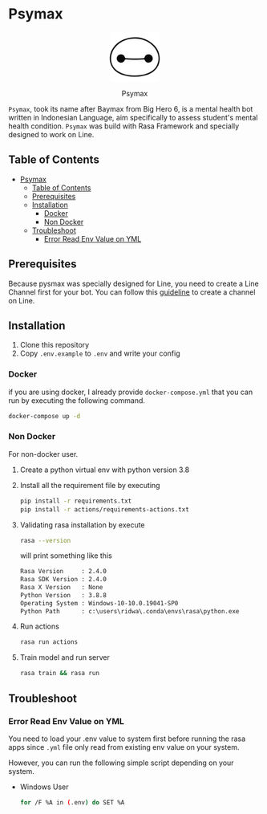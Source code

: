 # Psymax

<div style="text-align:center"><img align="center" src="psymax.png" alt="Psymax Logo" width="100px"/><p>Psymax</p></div>

`Psymax`, took its name after Baymax from Big Hero 6, is a mental health bot written in Indonesian Language, aim specifically to assess student's mental health condition. `Psymax` was build with Rasa Framework and specially designed to work on Line.

## Table of Contents

- [Psymax](#psymax)
  - [Table of Contents](#table-of-contents)
  - [Prerequisites](#prerequisites)
  - [Installation](#installation)
    - [Docker](#docker)
    - [Non Docker](#non-docker)
  - [Troubleshoot](#troubleshoot)
    - [Error Read Env Value on YML](#error-read-env-value-on-yml)

## Prerequisites

Because pysmax was specially designed for Line, you need to create a Line Channel first for your bot. You can follow this [guideline](https://developers.line.biz/en/docs/messaging-api/getting-started/#using-console) to create a channel on Line.

## Installation

1. Clone this repository
2. Copy `.env.example` to `.env` and write your config

### Docker

if you are using docker, I already provide `docker-compose.yml` that you can run by executing the following command.

```bash
docker-compose up -d
```

### Non Docker

For non-docker user.

1. Create a python virtual env with python version 3.8
2. Install all the requirement file by executing

    ```bash
    pip install -r requirements.txt
    pip install -r actions/requirements-actions.txt
    ```

3. Validating rasa installation by execute

    ```bash
    rasa --version
    ```

    will print something like this

    ```shell
    Rasa Version     : 2.4.0
    Rasa SDK Version : 2.4.0
    Rasa X Version   : None
    Python Version   : 3.8.8
    Operating System : Windows-10-10.0.19041-SP0
    Python Path      : c:\users\ridwa\.conda\envs\rasa\python.exe
    ```

4. Run actions
  
    ```bash
    rasa run actions
    ```

5. Train model and run server

    ```bash
    rasa train && rasa run
    ```

## Troubleshoot

### Error Read Env Value on YML

You need to load your .env value to system first before running the rasa apps since `.yml` file only read from existing env value on your system.

However, you can run the following simple script depending on your system.

- Windows User

    ```bash
    for /F %A in (.env) do SET %A
    ```
